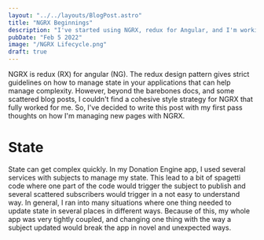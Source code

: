 ```yaml
---
layout: "../../layouts/BlogPost.astro"
title: "NGRX Beginnings"
description: "I've started using NGRX, redux for Angular, and I'm working on style strageties."
pubDate: "Feb 5 2022"
image: "/NGRX Lifecycle.png"
draft: true
---
```


NGRX is redux (RX) for angular (NG). The redux design pattern gives strict guidelines on how to manage state in your applications that can help manage complexity. However, beyond the barebones docs, and some scattered blog posts, I couldn't find a cohesive style strategy for NGRX that fully worked for me. So, I've decided to write this post with my first pass thoughts on how I'm managing new pages with NGRX.

# State
State can get complex quickly. In my Donation Engine app, I used several services with subjects to manage my state. This lead to a bit of spagetti code where one part of the code would trigger the subject to publish and several scattered subscribers would trigger in a not easy to understand way. In general, I ran into many situations where one thing needed to update state in several places in different ways. Because of this, my whole app was very tightly coupled, and changing one thing with the way a subject updated would break the app in novel and unexpected ways. 